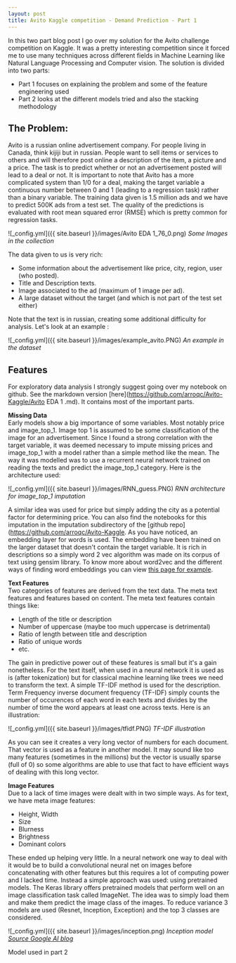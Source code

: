 ```yaml
---
layout: post
title: Avito Kaggle competition - Demand Prediction - Part 1
---
```


In this two part blog post I go over my solution for the Avito challenge competition on Kaggle. It was a pretty interesting competition since it 
forced me to use many techniques across different fields in Machine Learning like Natural Language Processing and Computer vision. The solution is
divided into two parts:
* Part 1 focuses on explaining the problem and some of the feature engineering used
* Part 2 looks at the different models tried and also the stacking methodology

## The Problem: 

Avito is a russian online advertisement company. For people living in Canada, think kijiji but in russian. People want to sell items or services to others
and will therefore post online a description of the item, a picture and a price. The task is to predict whether or not an advertisement posted will lead
to a deal or not. It is important to note that Avito has a more complicated system than 1/0 for a deal, making the target variable a continuous number between
0 and 1 (leading to a regression task) rather than a binary variable. The training data given is 1.5 million ads and we have to predict 500K ads from
a test set. The quality of the predictions is evaluated with root mean squared error (RMSE) which is pretty common for regression tasks.

![_config.yml]({{ site.baseurl }}/images/Avito EDA 1_76_0.png)
*Some Images in the collection*

The data given to us is very rich:
* Some information about the advertisement like price, city, region, user (who posted).
* Title and Description texts.
* Image associated to the ad (maximum of 1 image per ad).
* A large dataset without the target (and which is not part of the test set either)

Note that the text is in russian, creating some additional difficulty for analysis. Let's look at an example :

![_config.yml]({{ site.baseurl }}/images/example_avito.PNG)
*An example in the dataset*

## Features

For exploratory data analysis I strongly suggest going over my notebook on github. See the markdown version [here](https://github.com/arroqc/Avito-Kaggle/Avito EDA 1 .md). It contains most of the important parts. 

**Missing Data**  
Early models show a big importance of some variables. Most notably price and image_top_1. Image top 1 is assumed to be some classification of the image for an advertisement. Since I
found a strong correlation with the target variable, it was deemed necessary to impute missing prices and image_top_1 with a model rather than a simple method like the mean. The way
it was modelled was to use a recurrent neural network trained on reading the texts and predict the image_top_1 category. Here is the architecture used:

![_config.yml]({{ site.baseurl }}/images/RNN_guess.PNG)
*RNN architecture for image_top_1 imputation*

A similar idea was used for price but simply adding the city as a potential factor for determining price. You can also find the notebooks for this imputation in the imputation subdirectory
of the [github repo](https://github.com/arroqc/Avito-Kaggle. As you have noticed, an embedding layer for words is used. The embedding have been trained on the larger dataset that doesn't contain
the target variable. It is rich in descriptions so a simply word 2 vec algorithm was made on its corpus of text using gensim library. To know more about word2vec and the different 
ways of finding word embeddings you can view [this page for example](http://mccormickml.com/2016/04/19/word2vec-tutorial-the-skip-gram-model/).

**Text Features**  
Two categories of features are derived from the text data. The meta text features and features based on content. The meta text features contain things like:
* Length of the title or description
* Number of uppercase (maybe too much uppercase is detrimental)
* Ratio of length between title and description
* Ratio of unique words
* etc.

The gain in predictive power out of these features is small but it's a gain nonetheless. For the text itself, when used in a neural network it is used as is (after tokenization) but
for classical machine learning like trees we need to transform the text. A simple TF-IDF method is used for the description. Term Frequency inverse document frequency (TF-IDF) simply
 counts the number of occurences of each word in each texts and divides by the number of time the word appears at least one across texts. Here is an illustration:
 
![_config.yml]({{ site.baseurl }}/images/tfidf.PNG)
*TF-IDF illustration*

As you can see it creates a very long vector of numbers for each document. That vector is used as a feature in another model. It may sound like too many features (sometimes in the millions) 
but the vector is usually sparse (full of 0) so some algorithms are able to use that fact to have efficient ways of dealing with this long vector.

**Image Features**  
Due to a lack of time images were dealt with in two simple ways. As for text, we have meta image features:
* Height, Width
* Size
* Blurness
* Brightness
* Dominant colors

These ended up helping very little. In a neural network one way to deal with it would be to build a convolutional neural net on images before concatenating with other features but this 
requires a lot of computing power and I lacked time. Instead a simple approach was used: using pretrained models. The Keras library offers pretrained models that perform well on
an image classification task called ImageNet. The idea was to simply load them and make them predict the image class of the images. To reduce variance 3 models are used (Resnet, Inception, Exception)
and the top 3 classes are considered.

![_config.yml]({{ site.baseurl }}/images/inception.png)
*Inception model [Source Google AI blog](https://ai.googleblog.com/2016/03/train-your-own-image-classifier-with.html)*

Model used in part 2

